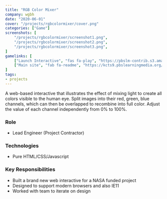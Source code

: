 ```yaml
---
title: "RGB Color Mixer"
company: wgbh
date: "2020-06-01"
cover: "/projects/rgbcolormixer/cover.png"
categories: ["Game"]
screenshots: [
    "/projects/rgbcolormixer/screenshot1.png",
    "/projects/rgbcolormixer/screenshot2.png",
    "/projects/rgbcolormixer/screenshot3.png",
]
gamelinks: [
    ["Launch Interactive", "fas fa-play", "https://pbslm-contrib.s3.amazonaws.com/WGBH/buac20/buac20-int-rgbcoloradd/index.html"],
    ["Main site", "fab fa-readme", "https://kcts9.pbslearningmedia.org/resource/buac20-68-sci-ps-primarycolors/explore-primary-colors-of-light/"],
]
tags:
- projects
---
```


A web-based interactive that illustrates the effect of mixing light to create all colors visible to the human eye. Split images into their red, green, blue channels, which can then be overlapped to recombine into full color. Adjust the value of each channel independently from 0% to 100%.

### Role
* Lead Engineer (Project Contractor)

### Technologies
* Pure HTML/CSS/Javascript

### Key Responsibilities
* Built a brand new web interactive for a NASA funded project
* Designed to support modern browsers and also IE11
* Worked with team to iterate on design